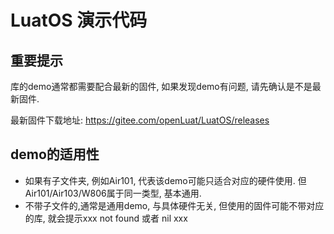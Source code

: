 # LuatOS 演示代码

## 重要提示

库的demo通常都需要配合最新的固件, 如果发现demo有问题, 请先确认是不是最新固件.

最新固件下载地址: https://gitee.com/openLuat/LuatOS/releases

## demo的适用性

* 如果有子文件夹, 例如Air101, 代表该demo可能只适合对应的硬件使用. 但Air101/Air103/W806属于同一类型, 基本通用.
* 不带子文件的,通常是通用demo, 与具体硬件无关, 但使用的固件可能不带对应的库, 就会提示xxx not found 或者 nil xxx
